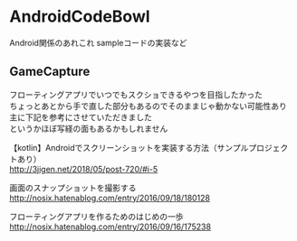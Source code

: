 # AndroidCodeBowl
Android関係のあれこれ
sampleコードの実装など

## GameCapture

フローティングアプリでいつでもスクショできるやつを目指したかった  
ちょっとあとから手で直した部分もあるのでそのままじゃ動かない可能性あり
主に下記を参考にさせていただきました  
というかほぼ写経の面もあるかもしれません

【kotlin】Androidでスクリーンショットを実装する方法（サンプルプロジェクトあり）  
<http://3jigen.net/2018/05/post-720/#i-5>

画面のスナップショットを撮影する  
<http://nosix.hatenablog.com/entry/2016/09/18/180128>

フローティングアプリを作るためのはじめの一歩  
<http://nosix.hatenablog.com/entry/2016/09/16/175238>
